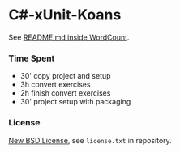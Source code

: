 # C#-xUnit-Koans #

See [README.md inside WordCount](WordCount/README.md).

### Time Spent ###

* 30' copy project and setup
* 3h convert exercises
* 2h finish convert exercises
* 30' project setup with packaging

### License ###

[New BSD License](http://opensource.org/licenses/bsd-license.php), see `license.txt` in repository.
